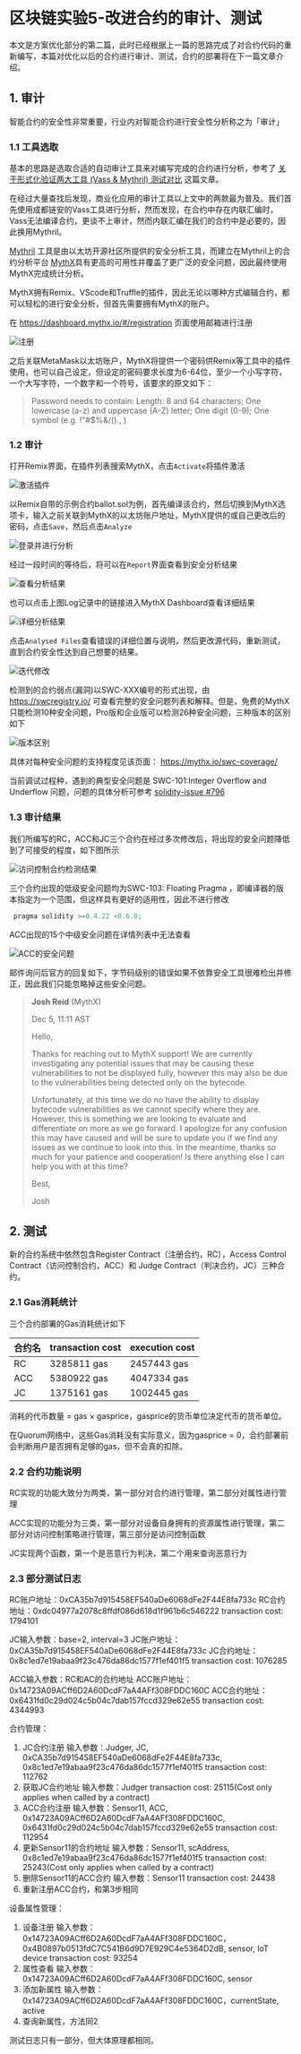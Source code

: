 # 区块链实验5-改进合约的审计、测试


本文是方案优化部分的第二篇，此时已经根据上一篇的思路完成了对合约代码的重新编写，本篇对优化以后的合约进行审计、测试，合约的部署将在下一篇文章介绍。

## 1. 审计

智能合约的安全性非常重要，行业内对智能合约进行安全性分析称之为「审计」

### 1.1 工具选取

基本的思路是选取合适的自动审计工具来对编写完成的合约进行分析，参考了 [关于形式化验证两大工具 (Vass & Mythril) 测试对比](https://learnblockchain.cn/2019/10/15/VaasMythril/) 这篇文章。

在经过大量查找后发现，商业化应用的审计工具以上文中的两款最为普及。我们首先使用成都链安的Vass工具进行分析，然而发现，在合约中存在内联汇编时，Vass无法编译合约，更谈不上审计，然而内联汇编在我们的合约中是必要的，因此换用Mythril。

[Mythril](https://github.com/ConsenSys/mythril ) 工具是由以太坊开源社区所提供的安全分析工具，而建立在Mythril上的合约分析平台 [MythX](https://github.com/b-mueller/awesome-mythx-smart-contract-security-tools)具有更高的可用性并覆盖了更广泛的安全问题，因此最终使用MythX完成统计分析。

MythX拥有Remix、VScode和Truffle的插件，因此无论以哪种方式编辑合约，都可以轻松的进行安全分析，但首先需要拥有MythX的账户。

在 https://dashboard.mythx.io/#/registration 页面使用邮箱进行注册

![注册](https://s1.ax1x.com/2020/03/14/8lZFRs.png)

之后关联MetaMask以太坊账户，MythX将提供一个密码供Remix等工具中的插件使用，也可以自己设定，但设定的密码要求长度为6-64位，至少一个小写字符，一个大写字符，一个数字和一个符号，该要求的原文如下：

> Password needs to contain: Length: 8 and 64 characters; One lowercase (a-z) and uppercase (A-Z) letter; One digit (0-9); One symbol (e.g. !"#$%&/()., )

### 1.2 审计

打开Remix界面，在插件列表搜索MythX，点击`Activate`将插件激活

![激活插件](https://s1.ax1x.com/2020/03/14/8lZ1zR.png)

以Remix自带的示例合约ballot.sol为例，首先编译该合约，然后切换到MythX选项卡，输入之前关联到MythX的以太坊账户地址，MythX提供的或自己更改后的密码，点击`Save`，然后点击`Analyze`

![登录并进行分析](https://s1.ax1x.com/2020/03/14/8lZdFe.png)

经过一段时间的等待后，将可以在`Report`界面查看到安全分析结果

![查看分析结果](https://s1.ax1x.com/2020/03/14/8lZcef.png)

也可以点击上图Log记录中的链接进入MythX Dashboard查看详细结果

![详细分析结果](https://s1.ax1x.com/2020/03/14/8lZfYQ.png)

点击`Analysed Files`查看错误的详细位置与说明，然后更改源代码，重新测试，直到合约安全性达到自己想要的结果。

![迭代修改](https://s1.ax1x.com/2020/03/14/8lZoyq.png)

检测到的合约弱点(漏洞)以SWC-XXX编号的形式出现，由 https://swcregistry.io/ 可查看完整的安全问题列表和解释。但是，免费的MythX只能检测10种安全问题，Pro版和企业版可以检测26种安全问题，三种版本的区别如下

![版本区别](https://s1.ax1x.com/2020/03/14/8lZbwT.png)

具体对每种安全问题的支持程度见该页面： https://mythx.io/swc-coverage/ 

当前调试过程种，遇到的典型安全问题是 SWC-101:Integer Overflow and Underflow 问题，问题的具体分析可参考 [solidity-issue #796](https://github.com/ethereum/solidity/issues/796)

### 1.3 审计结果

我们所编写的RC，ACC和JC三个合约在经过多次修改后，将出现的安全问题降低到了可接受的程度，如下图所示

![访问控制合约检测结果](https://s1.ax1x.com/2020/03/14/8leP0K.png)

三个合约出现的低级安全问题均为SWC-103: Floating Pragma ，即编译器的版本指定为一个范围，但这样具有更好的适用性，因此不进行修改

```js
 pragma solidity >=0.4.22 <0.6.0;
```

ACC出现的15个中级安全问题在详情列表中无法查看

![ACC的安全问题](https://s1.ax1x.com/2020/03/14/8leZpd.png)

邮件询问后官方的回复如下，字节码级别的错误如果不依靠安全工具很难检出并修正，因此我们只能忽略掉这些安全问题。

>  **Josh Reid** (MythX)        
>
> Dec 5, 11:11    AST     
>
> Hello,          
>
> Thanks for reaching out to MythX support! We are currently investigating    any potential issues that may be causing these vulnerabilities to not be    displayed fully, however this may also be due to the vulnerabilities being    detected only on the bytecode.           
>
> Unfortunately, at this time we do no have the ability to display bytecode    vulnerabilities as we cannot specify where they are. However, this is    something we are looking to evaluate and differentiate on more as we go    forward. I apologize for any confusion this may have caused and will be    sure to update you if we find any issues as we continue to look into this.    In the meantime, thanks so much for your patience and cooperation! Is there    anything else I can help you with at this time?          
>
> Best,    
>
>  Josh           

## 2. 测试

新的合约系统中依然包含Register Contract（注册合约，RC），Access Control Contract（访问控制合约，ACC）和 Judge Contract（判决合约，JC）三种合约。

### 2.1 Gas消耗统计

三个合约部署的Gas消耗统计如下

| 合约名 | transaction cost | execution cost |
| ------ | ---------------- | -------------- |
| RC     | 3285811 gas      | 2457443 gas    |
| ACC    | 5380922 gas      | 4047334 gas    |
| JC     | 1375161 gas      | 1002445 gas    |

消耗的代币数量 = gas × gasprice，gasprice的货币单位决定代币的货币单位。

在Quorum网络中，这些Gas消耗没有实际意义，因为gasprice = 0，合约部署前会判断用户是否拥有足够的gas，但不会真的扣除。

### 2.2 合约功能说明

RC实现的功能大致分为两类，第一部分对合约进行管理，第二部分对属性进行管理

ACC实现的功能分为三类，第一部分对设备自身拥有的资源属性进行管理，第二部分对访问控制策略进行管理，第三部分是访问控制函数

JC实现两个函数，第一个是恶意行为判决，第二个用来查询恶意行为

### 2.3 部分测试日志

RC账户地址：0xCA35b7d915458EF540aDe6068dFe2F44E8fa733c
RC合约地址：0xdc04977a2078c8ffdf086d618d1f961b6c546222
transaction cost: 1794101

JC输入参数：base=2, interval=3
JC账户地址：0xCA35b7d915458EF540aDe6068dFe2F44E8fa733c
JC合约地址：0x8c1ed7e19abaa9f23c476da86dc1577f1ef401f5
transaction cost: 1076285

ACC输入参数：RC和AC的合约地址
ACC账户地址：0x14723A09ACff6D2A60DcdF7aA4AFf308FDDC160C
ACC合约地址：0x6431fd0c29d024c5b04c7dab157fccd329e62e55
transaction cost: 4344993

合约管理：

1. JC合约注册
   输入参数：Judger, JC, 0xCA35b7d915458EF540aDe6068dFe2F44E8fa733c, 0x8c1ed7e19abaa9f23c476da86dc1577f1ef401f5
   transaction cost: 112762
2. 获取JC合约地址
   输入参数：Judger
   transaction cost: 25115(Cost only applies when called by a contract)
3. ACC合约注册
   输入参数：Sensor11, ACC, 0x14723A09ACff6D2A60DcdF7aA4AFf308FDDC160C, 0x6431fd0c29d024c5b04c7dab157fccd329e62e55
   transaction cost: 112954
4. 更新Sensor11的合约地址
   输入参数：Sensor11, scAddress, 0x8c1ed7e19abaa9f23c476da86dc1577f1ef401f5
   transaction cost: 25243(Cost only applies when called by a contract)
5. 删除Sensor11的ACC合约
   输入参数：Sensor11
   transaction cost: 24438
6. 重新注册ACC合约，和第3步相同

设备属性管理：

1. 设备注册
   输入参数：0x14723A09ACff6D2A60DcdF7aA4AFf308FDDC160C，0x4B0897b0513fdC7C541B6d9D7E929C4e5364D2dB, sensor, IoT device
    transaction cost: 93254
2. 属性查看
   输入参数：0x14723A09ACff6D2A60DcdF7aA4AFf308FDDC160C, sensor
3. 添加新属性
   输入参数：0x14723A09ACff6D2A60DcdF7aA4AFf308FDDC160C，currentState, active
4. 查询新属性，方法同2

测试日志只有一部分，但大体原理都相同。
